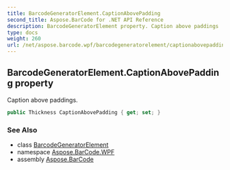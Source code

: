 ```yaml
---
title: BarcodeGeneratorElement.CaptionAbovePadding
second_title: Aspose.BarCode for .NET API Reference
description: BarcodeGeneratorElement property. Caption above paddings
type: docs
weight: 260
url: /net/aspose.barcode.wpf/barcodegeneratorelement/captionabovepadding/
---
```

## BarcodeGeneratorElement.CaptionAbovePadding property

Caption above paddings.

```csharp
public Thickness CaptionAbovePadding { get; set; }
```

### See Also

* class [BarcodeGeneratorElement](../)
* namespace [Aspose.BarCode.WPF](../../barcodegeneratorelement/)
* assembly [Aspose.BarCode](../../../)


